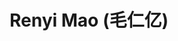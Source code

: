 ---
# Display name
title: $%ms_2021_20$ Renyi Mao (毛仁亿)

# Is this the primary user of the site?
superuser: false

user_groups: ["Master Students"]

role: 

organizations:
- name:  2021 to Now
- name:  School of Artificial Intelligence

interests:


highlight_name: false
---